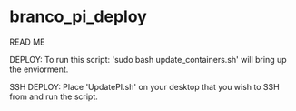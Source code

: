 # branco_pi_deploy

READ ME

DEPLOY:
To run this script: 'sudo bash update_containers.sh' will bring up the enviorment.

SSH DEPLOY:
Place 'UpdatePI.sh' on your desktop that you wish to SSH from and run the script.
